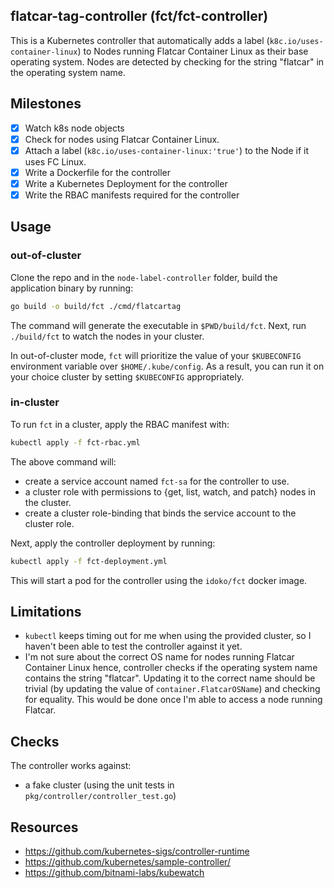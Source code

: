 ## flatcar-tag-controller (fct/fct-controller)

This is a Kubernetes controller that automatically adds a label (`k8c.io/uses-container-linux`)
to Nodes running Flatcar Container Linux as their base operating system. Nodes are detected by checking
for the string "flatcar" in the operating system name.
## Milestones
- [x] Watch k8s node objects
- [x] Check for nodes using Flatcar Container Linux.
- [x] Attach a label (`k8c.io/uses-container-linux:‌‌'true'`) to the Node if it uses FC Linux. 
- [x] Write a Dockerfile for the controller 
- [x] Write a Kubernetes Deployment for the controller
- [x] Write the RBAC manifests required for the controller

## Usage
### out-of-cluster
Clone the repo and in the `node-label-controller` folder, build the application binary by running:
```bash
go build -o build/fct ./cmd/flatcartag
```
The command will generate the executable in `$PWD/build/fct`.
Next, run `./build/fct` to watch the nodes in your cluster. 

In out-of-cluster mode, `fct` will prioritize the value of your `$KUBECONFIG`
environment variable over `$HOME/.kube/config`. As a result, you can run it on your choice
cluster by setting `$KUBECONFIG` appropriately. 
### in-cluster
To run `fct` in a cluster, apply the RBAC manifest with:
```bash
kubectl apply -f fct-rbac.yml
```
The above command will:
- create a service account named `fct-sa` for the controller to use.
- a cluster role with permissions to {get, list, watch, and patch} nodes in the cluster.
- create a cluster role-binding that binds the service account to the cluster role.

Next, apply the controller deployment by running:
```bash
kubectl apply -f fct-deployment.yml
```
This will start a pod for the controller using the `idoko/fct` docker image.

## Limitations
- `kubectl` keeps timing out for me when using the provided cluster, so I haven't been able to test the
controller against it yet.
- I'm not sure about the correct OS name for nodes running Flatcar Container Linux hence, controller checks
  if the operating system name contains the string "flatcar". 
Updating it to the correct name should be trivial (by updating the value of `container.FlatcarOSName`) and
  checking for equality. This would be done once I'm able to access a node running Flatcar.
  
## Checks
The controller works against:
- a fake cluster (using the unit tests in `pkg/controller/controller_test.go`)
## Resources
- https://github.com/kubernetes-sigs/controller-runtime
- https://github.com/kubernetes/sample-controller/
- https://github.com/bitnami-labs/kubewatch
